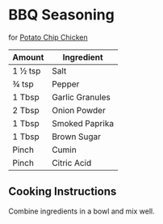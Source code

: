# BBQ Seasoning  
  
for [Potato Chip Chicken](../Potato-Chip-Chicken)  
  
|Amount|Ingredient|  
|----|----|  
1 ½ tsp | Salt  
¾ tsp | Pepper  
1 Tbsp | Garlic Granules  
2 Tbsp | Onion Powder  
1 Tbsp | Smoked Paprika  
1 Tbsp | Brown Sugar  
Pinch | Cumin  
Pinch | Citric Acid  
  
## Cooking Instructions  
Combine ingredients in a bowl and mix well.  
  